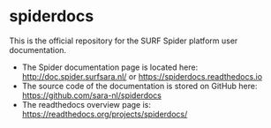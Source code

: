 # spiderdocs

This is the official repository for the SURF Spider platform user documentation.

* The Spider documentation page is located here: http://doc.spider.surfsara.nl/ or https://spiderdocs.readthedocs.io
* The source code of the documentation is stored on GitHub here: https://github.com/sara-nl/spiderdocs
* The readthedocs overview page is: https://readthedocs.org/projects/spiderdocs/
